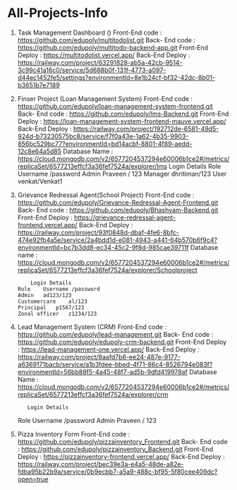 # All-Projects-Info

1.	Task Management  Dashboard ()
      Front-End code : https://github.com/edupoly/multitodolist.git
      Back- End code : https://github.com/edupoly/multitodo-backend-app.git
      Front-End Deploy : https://multitodolist.vercel.app/
      Back-End Deploy : https://railway.com/project/63291828-ab5a-42cb-9514-3c99c41a16c0/service/5d688b0f-131f-4773-a097-d44ec1452fe5/settings?environmentId=8e1b24cf-bf32-42dc-8b01-b3651b7e7189
2.	Finser Project (Loan Management System)
      Front-End code : https://github.com/edupoly/loan-management-system-frontend.git
      Back- End code : https://github.com/edupoly/lms-Backend.git
      Front-End Deploy : https://loan-management-system-frontend-mauve.vercel.app/
      Back-End Deploy : https://railway.com/project/192712de-6581-49d5-924d-b73230575bc8/service/f7f0a43e-1a62-4b35-9903-856bc529bc77?environmentId=bd14acbf-8801-4f89-aedd-12c8e64a5d85
      Database Name : https://cloud.mongodb.com/v2/6577204537294e60006b1ce2#/metrics/replicaSet/6577213effcf3a36fef7524a/explorer/lms
  			Login Details 
          Role	Username /password
          Admin	Praveen / 123
          Manager	dhritiman/123
          User	venkat/Venkat1

3.	Grievance Redressal Agent(School Project)
      Front-End code : https://github.com/edupoly/Grievance-Redressal-Agent-Frontend.git
      Back- End code : https://github.com/edupoly/Bhashyam-Backend.git
      Front-End Deploy : https://grievance-redressal-agent-frontend.vercel.app/
      Back-End Deploy : https://railway.com/project/93f0848d-dbaf-4fe6-8bfc-474e92fb4a5e/service/2a4bdd1d-e081-4943-a441-64b570b6f9c4?environmentId=bc7b3dd8-ec34-45c2-9f8d-985cae39711f
      Database name  : https://cloud.mongodb.com/v2/6577204537294e60006b1ce2#/metrics/replicaSet/6577213effcf3a36fef7524a/explorer/Schoolproject

			Login Details 
        Role	Username /password
        Admin	ad123/123
        Customercare	al/123
        Principal	p1567/123
        Zonal officer	z1234/123

4.	 Lead Management System (CRM)
      Front-End code : https://github.com/edupoly/lead-management.git
      Back- End code : https://github.com/edupoly/edupoly-crm-backend.git
      Front-End Deploy : https://lead-management-one.vercel.app/
      Back-End Deploy : https://railway.com/project/8aafd7b8-ee24-487e-9177-a6369171bacb/service/a1b3fdee-bbed-4f71-86c4-8526794e083f?environmentId=56bb88f5-4a45-48f7-ad5b-9dfd419978af
      Database Name : https://cloud.mongodb.com/v2/6577204537294e60006b1ce2#/metrics/replicaSet/6577213effcf3a36fef7524a/explorer/crm
  	 
			Login Details 
        Role	Username /password
        Admin	Praveen / 123

6.	Pizza  Inventory Form 
      Front-End code : https://github.com/edupoly/pizzainventory_Frontend.git
      Back- End code : https://github.com/edupoly/pizzainventory_Backend.git
      Front-End Deploy : https://pizzainventory-frontend.vercel.app/
      Back-End Deploy : https://railway.com/project/bec39e3a-e4a5-48de-a82e-fdba95b22b9a/service/0b9ecbb7-a5a9-488c-bf95-5f80cee409dc?open=true
